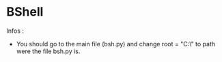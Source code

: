 # BShell

Infos :
* You should go to the main file (bsh.py) and change root = "C:\\" to path were the file bsh.py is.
